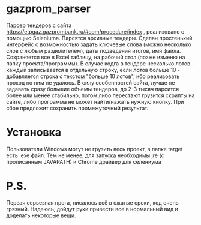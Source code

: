 # gazprom_parser
Парсер тендеров с сайта https://etpgaz.gazprombank.ru/#com/procedure/index , реализовано с помощью Seleniumа. Парсятся архивные тендеры. Сделан простенький интерфейс с возможностью задать ключевые слова (можно несколько слов с любым разделителем), даты подведения итогов, имя файла. Сохраняется все в Excel таблицу, на рабочий стол (позже изменю на папку проекта/программы). В случае кодга в тендере несколько лотов - каждый записывается в отдельную строку, если лотов больше 10 - добавляется строка с текстом "больше 10 лотов", ибо реализовать проход по ним не удалось. В силу особенностей сайта, лучше не задавать сразу большие объемы тендеров, до 2-3 тысяч парсится более или менее стабильно, потом либо перестают грузится скрипты на сайте, либо программа не может найти/нажать нужную кнопку. При сбое предложит сохранить промежуточный результат.

# Установка
Пользователи Windows могут не грузить весь проект, в папке target есть .exe файл. Тем не менее, для запуска необходимы jre (с прописанным JAVAPATH) и Chrome драйвер для селениума

# P.S.
Первая серьезная прога, писалось всё в сжатые сроки, код очень грязный. Надеюсь, дойдут руки привести все в нормальный вид и доделать некоторые вещи.
